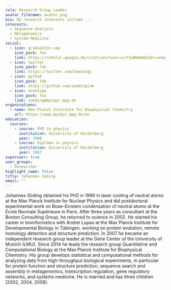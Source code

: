 ```yaml
---
role: Research Group Leader
avatar_filename: avatar.png
bio: My research interests include ...
interests:
  - Sequence Analysis
  - Metagenomics
  - System Medicine
social:
  - icon: graduation-cap
    icon_pack: fas
    link: https://scholar.google.de/citations?user=xjYIe80AAAAJ&hl=en&oi=ao
  - icon: twitter
    icon_pack: fab
    link: https://twitter.com/SoedingL
  - icon: github
    icon_pack: fab
    link: https://github.com/soedinglab
  - icon: envelope
    icon_pack: fas
    link: soeding@mpibpc.mpg.de
organizations:
  - name: Max Planck Institute for Biophysical Chemistry
    url: https://www.mpibpc.mpg.de/en
education:
  courses:
    - course: PhD in physics
      institution: University of Heidelberg
      year: 1998
    - course: Diploma in physics
      institution: University of Heidelberg
      year: 1987
superuser: true
user_groups:
  - Researcher
highlight_name: false
title: Johannes Söding
email: ""
---
```


Johannes Söding obtained his PhD in 1996 in laser cooling of neutral atoms at the Max Planck Institute for Nuclear Physics and did postdoctoral experimental work on Bose-Einstein condensation of neutral atoms at the École Normale Supérieure in Paris. After three years as consultant at the Boston Consulting Group, he returned to science in 2002. He started his career in bioinformatics with Andrei Lupas at the Max Planck Institute for Developmental Biology in Tübingen, working on protein evolution, remote homology detection and structure prediction. In 2007 he became an independent research group leader at the Gene Center of the University of Munich (LMU). Since 2014 he leads the research group Quantitative and Computational Biology at the Max Planck Institute for Biophysical Chemistry. His group develops statistical and computational methods for analyzing data from high-throughput biological experiments, in particular for protein function and structure prediction, sequence search and assembly in metagenomics, transcription regulation, gene regulatory networks, and systems medicine. He is married and has three children (2002, 2004, 2008). 

